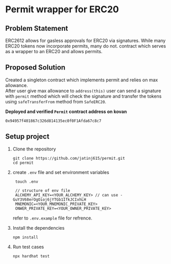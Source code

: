 # Permit wrapper for ERC20

## Problem Statement
ERC2612 allows for gasless approvals for ERC20 via signatures. 
While many ERC20 tokens now incorporate permits, many do not. 
contract which serves as a wrapper to an ERC20 and allows permits.

## Proposed Solution
Created a singleton contract which implements permit and relies on max allowance.<br>
After user give max allowance to <code>address(this)</code> user can send a signature with <code>permit</code> method which will check the signature and transfer the tokens using <code>safeTransferFrom</code> method from <code>SafeERC20</code>.

<b>Deployed and verified <code>Permit</code> contract address on kovan</b>
```shell
0x94957f401867c326d814135ec0f0F1Afda67c8c7
```
## Setup project
1. Clone the repository
   ```shell
   git clone https://github.com/jatinj615/permit.git
   cd permit
   ```
2. create <code>.env</code> file and set environment variables 
   ```shell
    touch .env

    // structure of env file
    ALCHEMY_API_KEY=<YOUR_ALCHEMY_KEY> // can use - GuY3V68erOgOioj6jYTGb1IfkJCIxhLH
    MNEMONIC=<YOUR_MNEMONIC_PRIVATE_KEY>
    ONWER_PRIVATE_KEY=<YOUR_OWNER_PRIVATE_KEY>
   ```

   refer to <code>.env.example</code> file for refrence.</br>



3. Install the dependencies
   ```shell
   npm install
   ```
4. Run test cases
   ```shell
   npx hardhat test
   ```

